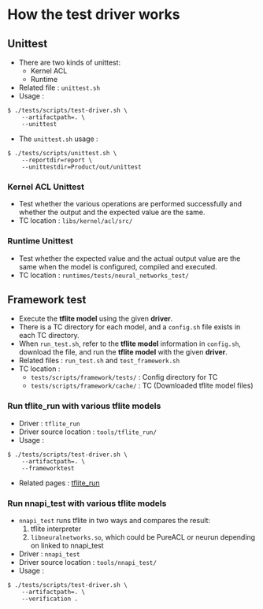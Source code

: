 # How the test driver works

## Unittest
- There are two kinds of unittest:
    - Kernel ACL
    - Runtime
- Related file : `unittest.sh`
- Usage :
```
$ ./tests/scripts/test-driver.sh \
    --artifactpath=. \
    --unittest
```
- The `unittest.sh` usage :

```
$ ./tests/scripts/unittest.sh \
    --reportdir=report \
    --unittestdir=Product/out/unittest
```

### Kernel ACL Unittest
- Test whether the various operations are performed successfully and whether the output and the expected value are the same.
- TC location : `libs/kernel/acl/src/`

### Runtime Unittest
- Test whether the expected value and the actual output value are the same when the model is configured, compiled and executed.
- TC location : `runtimes/tests/neural_networks_test/`

## Framework test
- Execute the **tflite model** using the given **driver**.
- There is a TC directory for each model, and a `config.sh` file exists in each TC directory.
- When `run_test.sh`, refer to the **tflite model** information in `config.sh`, download the file, and run the **tflite model** with the given **driver**.
- Related files : `run_test.sh` and `test_framework.sh`
- TC location :
    - `tests/scripts/framework/tests/` : Config directory for TC
    - `tests/scripts/framework/cache/` : TC (Downloaded tflite model files)

### Run tflite_run with various tflite models
- Driver : `tflite_run`
- Driver source location : `tools/tflite_run/`
- Usage :
```
$ ./tests/scripts/test-driver.sh \
    --artifactpath=. \
    --frameworktest
```
- Related pages : [tflite_run](https://github.sec.samsung.net/STAR/nnfw/tree/master/tools/tflite_run)

### Run nnapi_test with various tflite models
- `nnapi_test` runs tflite in two ways and compares the result:
    1. tflite interpreter
    2. `libneuralnetworks.so`, which could be PureACL or neurun depending on linked to nnapi_test
- Driver : `nnapi_test`
- Driver source location : `tools/nnapi_test/`
- Usage :
```
$ ./tests/scripts/test-driver.sh \
    --artifactpath=. \
    --verification .
```
